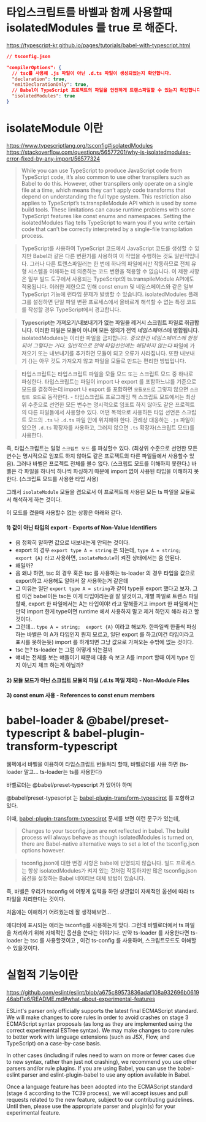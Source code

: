 # 타입스크립트를 바벨과 함께 사용할때 isolatedModules 를 true 로 해준다.
https://typescript-kr.github.io/pages/tutorials/babel-with-typescript.html

```json
// tsconfig.json

"compilerOptions": {
  // tsc를 사용해 .js 파일이 아닌 .d.ts 파일이 생성되었는지 확인합니다.
  "declaration": true,
  "emitDeclarationOnly": true,
  // Babel이 TypeScript 프로젝트의 파일을 안전하게 트랜스파일할 수 있는지 확인합니다.
  "isolatedModules": true
}

```

# isolateModule 이란
https://www.typescriptlang.org/tsconfig#isolatedModules
https://stackoverflow.com/questions/56577201/why-is-isolatedmodules-error-fixed-by-any-import/56577324

> While you can use TypeScript to produce JavaScript code from TypeScript code, it’s also common to use other transpilers such as Babel to do this. However, other transpilers only operate on a single file at a time, which means they can’t apply code transforms that depend on understanding the full type system. This restriction also applies to TypeScript’s ts.transpileModule API which is used by some build tools. These limitations can cause runtime problems with some TypeScript features like const enums and namespaces. Setting the isolatedModules flag tells TypeScript to warn you if you write certain code that can’t be correctly interpreted by a single-file transpilation process.


> TypeScript를 사용하여 TypeScript 코드에서 JavaScript 코드를 생성할 수 있지만 Babel과 같은 다른 변환기를 사용하여 이 작업을 수행하는 것도 일반적입니다. 그러나 다른 트랜스파일러는 한 번에 하나의 파일에서만 작동하므로 전체 유형 시스템을 이해하는 데 의존하는 코드 변환을 적용할 수 없습니다. 이 제한 사항은 일부 빌드 도구에서 사용되는 TypeScript의 ts.transpileModule API에도 적용됩니다. 이러한 제한으로 인해 const enum 및 네임스페이스와 같은 일부 TypeScript 기능에 런타임 문제가 발생할 수 있습니다. isolatedModules 플래그를 설정하면 단일 파일 변환 프로세스에서 올바르게 해석할 수 없는 특정 코드를 작성할 경우 TypeScript에서 경고합니다.

> **Typescript는 가져오기/내보내기가 없는 파일을 레거시 스크립트 파일로 취급합니다. 이러한 파일은 모듈이 아니며 모든 정의가 전역 *네임스페이스*에 병합됩니다.** isolatedModules는 이러한 파일을 금지합니다.
*중요한건 네임스페이스에 한정되어 그렇다는 거다. 일반적으로 전역 타입선언에는 해당하지 않는다*
파일에 가져오기 또는 내보내기를 추가하면 모듈이 되고 오류가 사라집니다.
또한 내보내기 {}는 아무 것도 가져오지 않고 파일을 모듈로 만드는 편리한 방법입니다.

> 타입스크립트는 타입스크립트 파일을 모듈 모드 또는 스크립트 모드 중 하나로 파싱한다. 타입스크립트는 파일이 import 나 export 를 포함하느냐를 기준으로 모드를 결정하는데 import 나 export 를 포함하면 `모듈모드`로 그렇지 않으면 `스크립트 모드`로 동작한다. - 타입스크립트 프로그래밍 책
> 스크립트 모드에서는 최상위 수준으로 선언한 모든 변수는 명시적으로 임포트 하지 않아도 같은 프로젝트의 다른 파일들에서 사용할수 있다.
> 어떤 목적으로 사용하든 타입 선언은 스크립트 모드의 `.ts` 나 `.d.ts` 파일 안에 위치해야 한다. 관례상 대응하는 `.js` 파일이 있으면 `.d.ts` 확장자를 사용하고, 그러지 않으면 `.ts` 확장자(스크립트 모드)를 사용한다. 

즉, 타입스크립트는 일명 `스크립트 모드` 를 파싱할수 있다. (최상위 수준으로 선언한 모든 변수는 명시적으로 임포트 하지 않아도 같은 프로젝트의 다른 파일들에서 사용할수 있음).
그러나 바벨은 프로젝트 전체를 볼수 없다. (스크립트 모드를 이해하지 못한다.) 바벨은 각 파일을 하나씩 하나씩 파싱하기 때문에 import 없이 사용된 타입을 이해하지 못한다. (스크립트 모드를 사용한 타입 사용)

그래서 `isolateModule` 모듈을 켬으로서 이 프로젝트에 사용된 모든 ts 파일을 모듈로서 해석하게 하는 것이다.

이 모드를 켰을때 사용할수 없는 상황은 아래와 같다. 

#### 1) 값이 아닌 타입의 export - Exports of Non-Value Identifiers
- 음 정확히 말하면 값으로 내보내는게 안되는 것이다.
- export 의 경우 `export type A = string` 은 되는데, `type A = string; export {A}` 라고 사용하면, `isolateModule`이 켜진 상태에서는 음 안된다. 
- 왜일까?
- 음 왜냐 하면, tsc 의 경우 혹은 tsc 를 사용하는 ts-loader 의 경우 타입을 값으로 export하고 사용해도 알아서 잘 사용하는거 같은데
- 그 이유는 일단 `export type A = string`과 같이 type을 export 했다고 보자. 그럼 이건 babel이든 tsc든 이게 타입이라는걸 잘 알것이고, 개별 파일로 트렌스 파일할때, export 한 파일에서는 A는 타입이야! 라고 말해줄거고 import 한 파일에서는 만약 import 한게 type이면 runtime 에서 사용하지 말고 제거 하던지 해라 라고 할것이다. 
- 그런데... `type A = string;  export {A}` 이라고 해보자. 한파일씩 한줄씩 파싱하는 바벨은 이 A가 타입인지 뭔지 모르고, 일단 export 를 하고(이건 타입이라고 표시를 못하는듯) import 를 하게되면 그냥 값으로 가져오는 수밖에 없는 것이다. 
- tsc 는? ts-loader 는 그럼 어떻게 되는걸까
- 얘네는 전체를 보는 얘들이기 때문에 대충 슥 보고 A를 import 할때 이게 type 인지 아닌지 체크 하는게 아닐까?
  
#### 2) 모듈 모드가 아닌 스크립트 모듈의 파일 (.d.ts 파일 제외) - Non-Module Files
#### 3) const enum 사용 - References to const enum members

# babel-loader & @babel/preset-typescript & babel-plugin-transform-typescript
웹펙에서 바벨을 이용하여 타입스크립트 번들처리 할때, 바벨로더를 사용 하면 (ts-loader 말고... ts-loader는 ts를 사용한다)

바벨로더는 @babel/preset-typescript 가 있어야 하며

@babel/preset-typescript 는 [babel-plugin-transform-typescirpt](https://babeljs.io/docs/en/babel-plugin-transform-typescript) 를 포함하고 있다.

이때, [babel-plugin-transform-typescirpt](https://babeljs.io/docs/en/babel-plugin-transform-typescript) 문서를 보면 이런 문구가 있는데, 

> Changes to your tsconfig.json are not reflected in babel. The build process will always behave as though isolatedModules is turned on, there are Babel-native alternative ways to set a lot of the tsconfig.json options however.

> tsconfig.json에 대한 변경 사항은 babel에 반영되지 않습니다. 빌드 프로세스는 항상 isolatedModules가 켜져 있는 것처럼 작동하지만 많은 tsconfig.json 옵션을 설정하는 Babel 네이티브 대체 방법이 있습니다.

즉, 바벨은 우리가 tsconfig 에 어떻게 입력을 하던 상관없이 자체적인 옵션에 따라 ts 파일을 처리한다는 것이다. 

처음에는 이해하기 어려웠는데 잘 생각해보면...

에디터에 표시되는 애러는 tsconfig를 사용하는게 맞다. 그런데 바벨로더에서 ts 파일을 처리하기 위해 자체적인 옵션을 쓴다는 이야기다. 만약 ts-loader 를 사용한다면 ts-loader 는 tsc 를 사용할것이고 , 이건 ts-config 를 사용하며, 스크립트모드도 이해할수 있을것이다. 

# 실험적 기능이란
https://github.com/eslint/eslint/blob/a675c89573836adaf108a932696b061946abf1e6/README.md#what-about-experimental-features

ESLint's parser only officially supports the latest final ECMAScript standard. We will make changes to core rules in order to avoid crashes on stage 3 ECMAScript syntax proposals (as long as they are implemented using the correct experimental ESTree syntax). We may make changes to core rules to better work with language extensions (such as JSX, Flow, and TypeScript) on a case-by-case basis.

In other cases (including if rules need to warn on more or fewer cases due to new syntax, rather than just not crashing), we recommend you use other parsers and/or rule plugins. If you are using Babel, you can use the babel-eslint parser and eslint-plugin-babel to use any option available in Babel.

Once a language feature has been adopted into the ECMAScript standard (stage 4 according to the TC39 process), we will accept issues and pull requests related to the new feature, subject to our contributing guidelines. Until then, please use the appropriate parser and plugin(s) for your experimental feature.